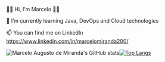 👩‍💻 Hi, I’m Marcelo 👩‍💻

🌱 I’m currently learning Java, DevOps and Cloud technologies

📫 You can find me on LinkedIn https://www.linkedin.com/in/marcelomiranda200/


![Marcelo Augusto de Miranda's GitHub stats](https://github-readme-stats.vercel.app/api?username=marcelomiranda200&show_icons=true&theme=radical)[![Top Langs](https://github-readme-stats.vercel.app/api/top-langs/?username=marcelomiranda200)](https://github.com/marcelomiranda200/github-readme-stats)
